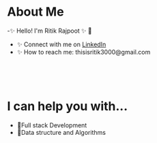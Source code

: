 <h1> About Me</h1>
 <p title=About Me>
-✨ Hello!  I'm Ritik Rajpoot ✨ 👋 
<!-- <img align="right" width="400" height="200" src="https://media.giphy.com/media/sGsOdL0YWYK0xSvARV/giphy.gif">      -->
 
<ul>
<li>✨ Connect with me on <a href="https://www.linkedin.com/in/ritik-rajpoot-2722b9197/">LinkedIn </a></li>
<li> ✨ How to reach me: thisisritik3000@gmail.com </li>
 </ul> </p> 
 
 <br>
 
 </p>
 <br> 

   <h1> I can help you with...</h1>
  <p title=I can assist you with...>
<!--  <img align="right" width="300" height="150" src="https://media.giphy.com/media/l4pTsNgkamxfk2ZLq/giphy.gif"> -->
 <ul>
   <li>  💬Full stack Development</li>
 <li>  💬Data structure and Algorithms </li>
  </ul>
</p>
<br> 
</ul>
</p>
<br>  <br>  
